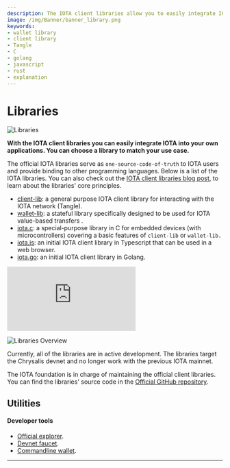 ```yaml
---
description: The IOTA client libraries allow you to easily integrate IOTA into your own applications. 
image: /img/Banner/banner_library.png
keywords:
- wallet library
- client library
- Tangle
- C
- golang
- javascript
- rust
- explanation
---
```

# Libraries

![Libraries](/img/Banner/banner_library.png)

**With the IOTA client libraries you can easily integrate IOTA into your own applications. You can choose a library to match your use case.**

The official IOTA libraries serve as `one-source-code-of-truth` to IOTA users and provide binding to other programming languages. Below is a list of the IOTA libraries. You can also check out the [IOTA client libraries blog post](https://blog.iota.org/the-new-iota-client-libraries-harder-better-faster-stronger/), to learn about the libraries' core principles. 


- [client-lib](client.md): a general purpose IOTA client library for interacting with the IOTA network (Tangle).
- [wallet-lib](wallet.md): a stateful library specifically designed to be used for IOTA value-based transfers .
- [iota.c](https://github.com/iotaledger/iota.c): a special-purpose library in C for embedded devices (with microcontrollers) covering a basic features of `client-lib` or `wallet-lib.`
- [iota.js](https://github.com/iotaledger/iota.js/tree/chrysalis): an initial IOTA client library in Typescript that can be used in a web browser.
- [iota.go](https://github.com/iotaledger/iota.go/tree/chrysalis/phase2): an initial IOTA client library in Golang.


<div class="iframe-wrapper">
<iframe src="https://www.youtube.com/embed/N2VW3zJQmso" frameborder="0" allow="accelerometer; autoplay; clipboard-write; encrypted-media; gyroscope; picture-in-picture" allowfullscreen></iframe>
</div>

![Libraries Overview](/img/guides/overview-libraries.svg)

Currently, all of the libraries are in active development. The libraries target the Chrysalis devnet and no longer work with the previous IOTA mainnet.

The IOTA foundation is in charge of maintaining the official client libraries. You can find the libraries' source code in the [Official GitHub repository](https://github.com/iotaledger).


## Utilities

#### **Developer tools** ####    
- [Official explorer](https://explorer.iota.org/mainnet).
- [Devnet faucet](https://faucet.devnet.chrysalis2.com/).
- [Commandline wallet](https://github.com/iotaledger/cli-wallet).

---------------
